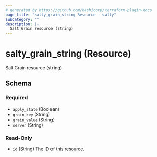```yaml
---
# generated by https://github.com/hashicorp/terraform-plugin-docs
page_title: "salty_grain_string Resource - salty"
subcategory: ""
description: |-
  Salt Grain resource (string)
---
```


# salty_grain_string (Resource)

Salt Grain resource (string)



<!-- schema generated by tfplugindocs -->
## Schema

### Required

- `apply_state` (Boolean)
- `grain_key` (String)
- `grain_value` (String)
- `server` (String)

### Read-Only

- `id` (String) The ID of this resource.
